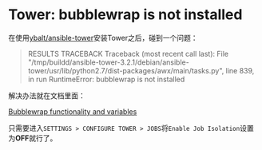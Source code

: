 # Tower: bubblewrap is not installed

在使用[ybalt/ansible-tower](https://github.com/ybalt/ansible-tower)安装Tower之后，碰到一个问题：

> RESULTS TRACEBACK
Traceback (most recent call last): File "/tmp/buildd/ansible-tower-3.2.1/debian/ansible-tower/usr/lib/python2.7/dist-packages/awx/main/tasks.py", line 839, in run RuntimeError: bubblewrap is not installed

解决办法就在文档里面：

[Bubblewrap functionality and variables](https://docs.ansible.com/ansible-tower/latest/html/administration/proot_func_variables.html)

只需要进入`SETTINGS > CONFIGURE TOWER > JOBS`将`Enable Job Isolation`设置为**OFF**就行了。

